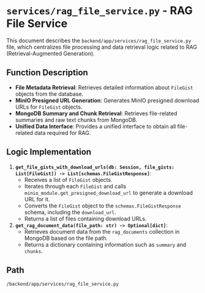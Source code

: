 # `services/rag_file_service.py` - RAG File Service

This document describes the `backend/app/services/rag_file_service.py` file, which centralizes file processing and data retrieval logic related to RAG (Retrieval-Augmented Generation).

## Function Description
*   **File Metadata Retrieval**: Retrieves detailed information about `FileGist` objects from the database.
*   **MinIO Presigned URL Generation**: Generates MinIO presigned download URLs for `FileGist` objects.
*   **MongoDB Summary and Chunk Retrieval**: Retrieves file-related summaries and raw text chunks from MongoDB.
*   **Unified Data Interface**: Provides a unified interface to obtain all file-related data required for RAG.

## Logic Implementation
1.  **`get_file_gists_with_download_urls(db: Session, file_gists: List[FileGist]) -> List[schemas.FileGistResponse]`**:
    *   Receives a list of `FileGist` objects.
    *   Iterates through each `FileGist` and calls `minio_module.get_presigned_download_url` to generate a download URL for it.
    *   Converts the `FileGist` object to the `schemas.FileGistResponse` schema, including the `download_url`.
    *   Returns a list of files containing download URLs.
2.  **`get_rag_document_data(file_path: str) -> Optional[dict]`**:
    *   Retrieves document data from the `rag_documents` collection in MongoDB based on the file path.
    *   Returns a dictionary containing information such as `summary` and `chunks`.

## Path
`/backend/app/services/rag_file_service.py`